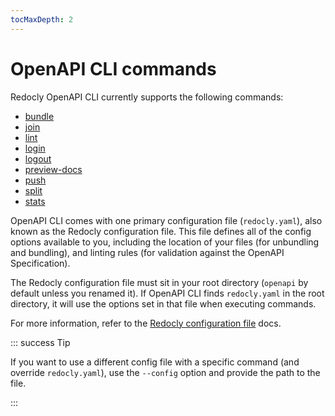 ```yaml
---
tocMaxDepth: 2
---
```


# OpenAPI CLI commands

Redocly OpenAPI CLI currently supports the following commands:

* [bundle](bundle.md)
* [join](join.md)
* [lint](lint.md)
* [login](login.md)
* [logout](logout.md)
* [preview-docs](preview-docs.md)
* [push](push.md)
* [split](split.md)
* [stats](stats.md)

OpenAPI CLI comes with one primary configuration file (`redocly.yaml`), also known as the Redocly configuration file. 
This file defines all of the config options available to you, including the location of your files (for unbundling and bundling), and linting rules (for validation against the OpenAPI Specification).

The Redocly configuration file must sit in your root directory (`openapi` by default unless you renamed it). 
If OpenAPI CLI finds `redocly.yaml` in the root directory, it will use the options set in that file when executing commands.

For more information, refer to the [Redocly configuration file](../configuration/configuration-file.mdx) docs.


::: success Tip

If you want to use a different config file with a specific command (and override `redocly.yaml`), use the `--config` option and provide the path to the file.

:::
